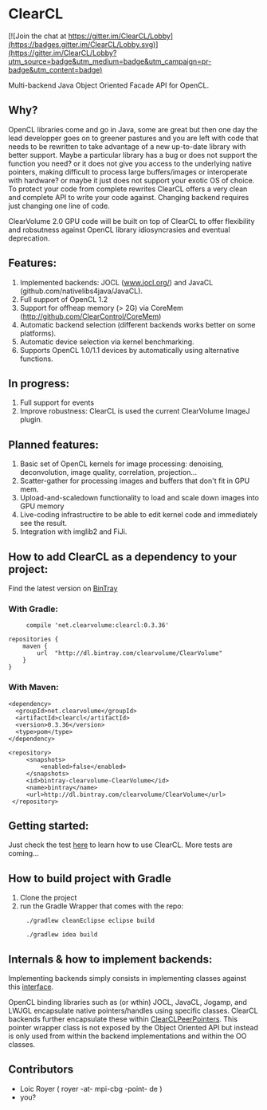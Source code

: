 # ClearCL #

[![Join the chat at https://gitter.im/ClearCL/Lobby](https://badges.gitter.im/ClearCL/Lobby.svg)](https://gitter.im/ClearCL/Lobby?utm_source=badge&utm_medium=badge&utm_campaign=pr-badge&utm_content=badge)

Multi-backend Java Object Oriented Facade API for OpenCL. 

## Why?

OpenCL libraries come and go in Java, some are great but then one day the lead developper goes on to greener pastures and you are left with code that needs to be rewritten to take advantage of a new up-to-date library with better support. Maybe a particular library has a bug or does not support the function you need? or it does not give you access to the underlying native pointers, making difficult to process large buffers/images or interoperate with hardware? or maybe it just does not support your exotic OS of choice. To protect your code from complete rewrites ClearCL offers a very clean and complete API to write your code against. Changing backend requires just changing one line of code.   

ClearVolume 2.0 GPU code will be built on top of ClearCL to offer flexibility and robsutness against OpenCL library idiosyncrasies and eventual deprecation.

## Features:
1. Implemented backends: JOCL (www.jocl.org/) and JavaCL (github.com/nativelibs4java/JavaCL).
2. Full support of OpenCL 1.2
3. Support for offheap memory (> 2G) via CoreMem (http://github.com/ClearControl/CoreMem)
4. Automatic backend selection (different backends works better on some platforms).
5. Automatic device selection via kernel benchmarking.
6. Supports OpenCL 1.0/1.1 devices by automatically using alternative functions.

## In progress:
1. Full support for events
2. Improve robustness: ClearCL is used the current ClearVolume ImageJ plugin.

## Planned features:
1. Basic set of OpenCL kernels for image processing: denoising, deconvolution, image quality, correlation, projection...
2. Scatter-gather for processing images and buffers that don't fit in GPU mem.
3. Upload-and-scaledown functionality to load and scale down images into GPU memory
4. Live-coding infrastructire to be able to edit kernel code and immediately see the result.
5. Integration with imglib2 and FiJi.

## How to add ClearCL as a dependency to your project:

Find the latest version on [BinTray](https://bintray.com/clearvolume/ClearVolume/ClearCL)

### With Gradle:
~~~~
     compile 'net.clearvolume:clearcl:0.3.36'
~~~~

~~~~
repositories {
    maven {
        url  "http://dl.bintray.com/clearvolume/ClearVolume" 
    }
}
~~~~

### With Maven:
~~~~
<dependency>
  <groupId>net.clearvolume</groupId>
  <artifactId>clearcl</artifactId>
  <version>0.3.36</version>
  <type>pom</type>
</dependency>
~~~~

~~~~
<repository>
     <snapshots>
         <enabled>false</enabled>
     </snapshots>
     <id>bintray-clearvolume-ClearVolume</id>
     <name>bintray</name>
     <url>http://dl.bintray.com/clearvolume/ClearVolume</url>
 </repository>
~~~~



## Getting started:

Just check the test [here](https://github.com/ClearVolume/ClearCL/blob/master/src/java/clearcl/test/ClearCLTests.java) to learn how to use ClearCL. More tests are coming...

## How to build project with Gradle

1. Clone the project
2. run the Gradle Wrapper that comes with the repo:
~~~~ 
     ./gradlew cleanEclipse eclipse build 
~~~~
     
~~~~
     ./gradlew idea build 
~~~~

## Internals & how to implement backends:

Implementing backends simply consists in implementing classes against this [interface](https://github.com/ClearVolume/ClearCL/blob/master/src/java/clearcl/backend/ClearCLBackendInterface.java).

OpenCL binding libraries such as (or wthin) JOCL, JavaCL, Jogamp, and LWJGL encapsulate native pointers/handles
using specific classes. ClearCL backends further encapsulate these within [ClearCLPeerPointers](https://github.com/ClearVolume/ClearCL/blob/master/src/java/clearcl/ClearCLPeerPointer.java). This pointer wrapper class is not exposed by the Object Oriented API but instead is only used from within the backend implementations and within the OO classes.

## Contributors

* Loic Royer ( royer -at- mpi-cbg -point- de )
* you?
